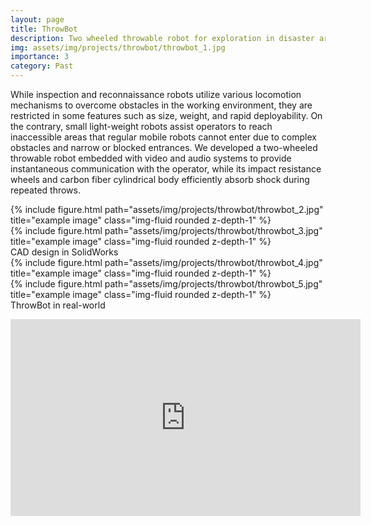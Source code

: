 ```yaml
---
layout: page
title: ThrowBot
description: Two wheeled throwable robot for exploration in disaster areas
img: assets/img/projects/throwbot/throwbot_1.jpg
importance: 3
category: Past
---
```


While inspection and reconnaissance robots utilize various locomotion mechanisms to overcome obstacles in the working environment, they are restricted in some features such as size, weight, and rapid deployability. On the contrary, small light-weight robots assist operators to reach inaccessible areas that regular mobile robots cannot enter due to complex obstacles and narrow or blocked entrances. We developed a two-wheeled throwable robot embedded with video and audio systems to provide instantaneous communication with the operator, while its impact resistance wheels and carbon fiber cylindrical body efficiently absorb shock during repeated throws.

<div class="row">
    <div class="col-sm mt-3 mt-md-0">
        {% include figure.html path="assets/img/projects/throwbot/throwbot_2.jpg" title="example image" class="img-fluid rounded z-depth-1" %}
    </div>
    <div class="col-sm mt-3 mt-md-0">
        {% include figure.html path="assets/img/projects/throwbot/throwbot_3.jpg" title="example image" class="img-fluid rounded z-depth-1" %}
    </div>
</div>
<div class="caption">
    CAD design in SolidWorks
</div>


<div class="row justify-content-sm-center">
    <div class="col-sm-5 mt-3 mt-md-0">
        {% include figure.html path="assets/img/projects/throwbot/throwbot_4.jpg" title="example image" class="img-fluid rounded z-depth-1" %}
    </div>
    <div class="col-sm-6 mt-3 mt-md-0">
        {% include figure.html path="assets/img/projects/throwbot/throwbot_5.jpg" title="example image" class="img-fluid rounded z-depth-1" %}
    </div>
</div>
<div class="caption">
    ThrowBot in real-world
</div>

<p align="center"><iframe width="560" height="315" src="https://www.youtube.com/embed/r7vEuXhTjN8?rel=0" title="YouTube video player" frameborder="0" allow="accelerometer; autoplay; clipboard-write; encrypted-media; gyroscope; picture-in-picture" allowfullscreen></iframe>
</p>
